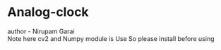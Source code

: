 # Analog-clock
author - Nirupam Garai
<br>
Note here cv2 and Numpy module is Use So please install before using
